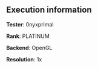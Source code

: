 ## Execution information


**Tester**: 0nyxprimal

**Rank**: PLATINUM

**Backend**: OpenGL

**Resolution**: 1x